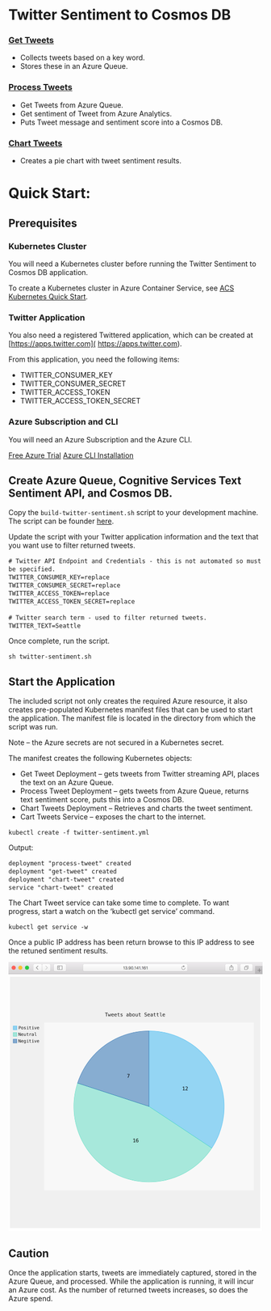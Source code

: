 # Twitter Sentiment to Cosmos DB

### [Get Tweets](../../tree/master/twitter-sentiment-apps/get-tweet)

- Collects tweets based on a key word.
- Stores these in an Azure Queue.

### [Process Tweets](../../tree/master/twitter-sentiment-apps/process-tweet)

- Get Tweets from Azure Queue.
- Get sentiment of Tweet from Azure Analytics.
- Puts Tweet message and sentiment score into a Cosmos DB.

### [Chart Tweets](../../tree/master/twitter-sentiment-apps/chart-tweet)

- Creates a pie chart with tweet sentiment results.

# Quick Start:

## Prerequisites

### Kubernetes Cluster 

You will need a Kubernetes cluster before running the Twitter Sentiment to Cosmos DB application. 

To create a Kubernetes cluster in Azure Container Service, see [ACS Kubernetes Quick Start](https://docs.microsoft.com/en-us/azure/container-service/kubernetes/container-service-kubernetes-walkthrough).

### Twitter Application

You also need a registered Twittered application, which can be created at [https://apps.twitter.com]( https://apps.twitter.com).

From this application, you need the following items:

- TWITTER_CONSUMER_KEY
- TWITTER_CONSUMER_SECRET
- TWITTER_ACCESS_TOKEN
- TWITTER_ACCESS_TOKEN_SECRET

### Azure Subscription and CLI

You will need an Azure Subscription and the Azure CLI. 

[Free Azure Trial](https://azure.microsoft.com/en-us/free/?v=17.16&WT.srch=1&WT.mc_id=AID559320_SEM_BXZWtUPg&gclid=CjwKCAjwuITNBRBFEiwA9N9YEEvI-py5W2k4RXJcjHj_GCshHPGDY5DhdrHn3gyd6uXbtJ-7iHsjphoCJr0QAvD_BwE)
[Azure CLI Installation](https://docs.microsoft.com/en-us/cli/azure/install-azure-cli)

## Create Azure Queue, Cognitive Services Text Sentiment API, and Cosmos DB. 

Copy the `build-twitter-sentiment.sh` script to your development machine. The script can be founder [here](./demo-creation-script/build-twitter-sentiment.sh).

Update the script with your Twitter application information and the text that you want use to filter returned tweets. 

```
# Twitter API Endpoint and Credentials - this is not automated so must be specified.
TWITTER_CONSUMER_KEY=replace
TWITTER_CONSUMER_SECRET=replace
TWITTER_ACCESS_TOKEN=replace
TWITTER_ACCESS_TOKEN_SECRET=replace

# Twitter search term - used to filter returned tweets.
TWITTER_TEXT=Seattle
```

Once complete, run the script.

```
sh twitter-sentiment.sh
```

## Start the Application

The included script not only creates the required Azure resource, it also creates pre-populated Kubernetes manifest files that can be used to start the application. The manifest file is located in the directory from which the script was run.

Note – the Azure secrets are not secured in a Kubernetes secret.

The manifest creates the following Kubernetes objects:

- Get Tweet Deployment – gets tweets from Twitter streaming API, places the text on an Azure Queue.
- Process Tweet Deployment – gets tweets from Azure Queue, returns text sentiment score, puts this into a Cosmos DB.
- Chart Tweets Deployment – Retrieves and charts the tweet sentiment.
- Cart Tweets Service – exposes the chart to the internet.

```
kubectl create -f twitter-sentiment.yml
```

Output:

```
deployment "process-tweet" created
deployment "get-tweet" created
deployment "chart-tweet" created
service "chart-tweet" created
```

The Chart Tweet service can take some time to complete. To want progress, start a watch on the ‘kubectl get service’ command.

```
kubectl get service -w
```

Once a public IP address has been return browse to this IP address to see the retuned sentiment results.

![Image of tweet sentiment chart](media/chart.png)

## Caution

Once the application starts, tweets are immediately captured, stored in the Azure Queue, and processed. While the application is running, it will incur an Azure cost. As the number of returned tweets increases, so does the Azure spend.

